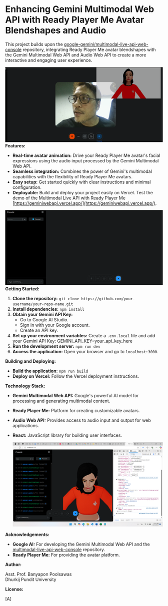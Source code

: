 # Enhancing Gemini Multimodal Web API with Ready Player Me Avatar Blendshapes and Audio

This project builds upon the  [google-gemini/multimodal-live-api-web-console](https://github.com/google-gemini/multimodal-live-api-web-console) repository, integrating Ready Player Me avatar blendshapes with the Gemini Multimodal Web API and Audio Web API to create a more interactive and engaging user experience.

[![Multimodal Live API with Ready Player Me Integrate Avatar](readme/avatar.png)](https://www.youtube.com/watch?v=J_q7JY1XxFE)
**Features:**
* **Real-time avatar animation:**  Drive your Ready Player Me avatar's facial expressions using the audio input processed by the Gemini Multimodal Web API.
* **Seamless integration:**  Combines the power of Gemini's multimodal capabilities with the flexibility of Ready Player Me avatars.
* **Easy setup:** Get started quickly with clear instructions and minimal configuration.
* **Deployable:** Build and deploy your project easily on Vercel.
Test the demo of the Multimodal Live API with Ready Player Me [https://geminiwebapi.vercel.app/](https://geminiwebapi.vercel.app/).

![Multimodal Live API with Ready Player Me Integrate Avatar](readme/multi.png)
**Getting Started:**
1. **Clone the repository:** `git clone https://github.com/your-username/your-repo-name.git`
2. **Install dependencies:** `npm install`
3. **Obtain your Gemini API Key:**
    * Go to Google AI Studio.
    * Sign in with your Google account.
    * Create an API key.
4. **Set up your environment variables:** Create a `.env.local` file and add your Gemini API Key: GEMINI_API_KEY=your_api_key_here
5. **Run the development server:** `npm run dev`
6. **Access the application:** Open your browser and go to `localhost:3000`.

**Building and Deploying:**
* **Build the application:** `npm run build`
* **Deploy on Vercel:** Follow the Vercel deployment instructions.

**Technology Stack:**
* **Gemini Multimodal Web API:**  Google's powerful AI model for processing and generating multimodal content.
* **Ready Player Me:**  Platform for creating customizable avatars.
* **Audio Web API:**  Provides access to audio input and output for web applications.
* **React:**  JavaScript library for building user interfaces.

  ![Multimodal Live API with Ready Player Me Integrate Avatar](readme/test.png)

**Acknowledgements:**
* **Google AI:** For developing the Gemini Multimodal Web API and the [multimodal-live-api-web-console](https://github.com/google-gemini/multimodal-live-api-web-console) repository.
* **Ready Player Me:** For providing the avatar platform.

**Author:**

Asst. Prof. Banyapon Poolsawas  
Dhurkij Pundit University

**License:**

[A]
